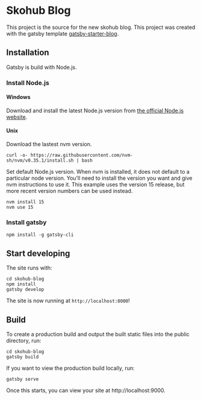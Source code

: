 # Skohub Blog

This project is the source for the new skohub blog.
This project was created with the gatsby template [gatsby-starter-blog](https://github.com/gatsbyjs/gatsby-starter-blog).

## Installation

Gatsby is build with Node.js.

### Install Node.js

#### Windows

Download and install the latest Node.js version from [the official Node.js website]( https://nodejs.org/en/).

#### Unix

Download the lastest nvm version.
```
curl -o- https://raw.githubusercontent.com/nvm-sh/nvm/v0.35.1/install.sh | bash
```

Set default Node.js version. When nvm is installed, it does not default to a particular node version. You’ll need to install the version you want and give nvm instructions to use it. This example uses the version 15 release, but more recent version numbers can be used instead.

```
nvm install 15
nvm use 15
```

### Install gatsby

```
npm install -g gatsby-cli
```

## Start developing

The site runs with:

```
cd skohub-blog
npm install
gatsby develop
```

The site is now running at `http://localhost:8000`!

## Build

To create a production build and output the built static files into the public directory, run:

```
cd skohub-blog
gatsby build
```

If you want to view the production build locally, run:

```
gatsby serve
```

Once this starts, you can view your site at http://localhost:9000.